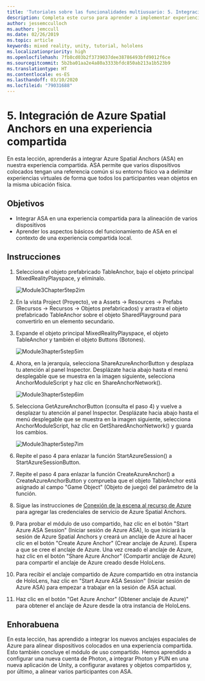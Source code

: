 ```yaml
---
title: 'Tutoriales sobre las funcionalidades multiusuario: 5. Integración de Azure Spatial Anchors en una experiencia compartida'
description: Completa este curso para aprender a implementar experiencias compartidas con varios usuarios en una aplicación de HoloLens 2.
author: jessemcculloch
ms.author: jemccull
ms.date: 02/26/2019
ms.topic: article
keywords: mixed reality, unity, tutorial, hololens
ms.localizationpriority: high
ms.openlocfilehash: 7fb8cd03b2f3739037dee38786493bfd9012f6ce
ms.sourcegitcommit: 5b2ba01aa2e4a80a3333bfdc850ab213a1b523b9
ms.translationtype: HT
ms.contentlocale: es-ES
ms.lasthandoff: 03/10/2020
ms.locfileid: "79031688"
---
```

# <a name="5-integrating-azure-spatial-anchors-into-a-shared-experience"></a>5. Integración de Azure Spatial Anchors en una experiencia compartida

En esta lección, aprenderás a integrar Azure Spatial Anchors (ASA) en nuestra experiencia compartida. ASA permite que varios dispositivos colocados tengan una referencia común si su entorno físico va a delimitar experiencias virtuales de forma que todos los participantes vean objetos en la misma ubicación física.

## <a name="objectives"></a>Objetivos

* Integrar ASA en una experiencia compartida para la alineación de varios dispositivos
* Aprender los aspectos básicos del funcionamiento de ASA en el contexto de una experiencia compartida local.

## <a name="instructions"></a>Instrucciones

1. Selecciona el objeto prefabricado TableAnchor, bajo el objeto principal MixedRealityPlayspace, y elimínalo.

    ![Module3Chapter5tep2im](images/module3chapter5step2im.PNG)

2. En la vista Project (Proyecto), ve a Assets -> Resources -> Prefabs (Recursos -> Recursos -> Objetos prefabricados) y arrastra el objeto prefabricado TableAnchor sobre el objeto SharedPlayground para convertirlo en un elemento secundario.

3. Expande el objeto principal MixedRealityPlayspace, el objeto TableAnchor y también el objeto Buttons (Botones).

    ![Module3hapter5step5im](images/module3chapter5step5im.PNG)

4. Ahora, en la jerarquía, selecciona ShareAzureAnchorButton y desplaza tu atención al panel Inspector. Desplázate hacia abajo hasta el menú desplegable que se muestra en la imagen siguiente, selecciona AnchorModuleScript y haz clic en ShareAnchorNetwork().

    ![Module3hapter5step6im](images/module3chapter5step6im.PNG)

5. Selecciona GetAzureAnchorButton (consulta el paso 4) y vuelve a desplazar tu atención al panel Inspector. Desplázate hacia abajo hasta el menú desplegable que se muestra en la imagen siguiente, selecciona AnchorModuleScript, haz clic en GetSharedAnchorNetwork() y guarda los cambios.

    ![Module3hapter5step7im](images/module3chapter5step7im.PNG)

6. Repite el paso 4 para enlazar la función StartAzureSession() a StartAzureSessionButton.

7. Repite el paso 4 para enlazar la función CreateAzureAnchor() a CreateAzureAnchorButton y comprueba que el objeto TableAnchor está asignado al campo "Game Object" (Objeto de juego) del parámetro de la función.

8. Sigue las instrucciones de [Conexión de la escena al recurso de Azure](mrlearning-asa-ch1.md#4-connect-the-scene-to-the-azure-resource) para agregar las credenciales de servicio de Azure Spatial Anchors.

9. Para probar el módulo de uso compartido, haz clic en el botón "Start Azure ASA Session" (Iniciar sesión de Azure ASA), lo que iniciará la sesión de Azure Spatial Anchors y creará un anclaje de Azure al hacer clic en el botón "Create Azure Anchor" (Crear anclaje de Azure). Espera a que se cree el anclaje de Azure. Una vez creado el anclaje de Azure, haz clic en el botón "Share Azure Anchor" (Compartir anclaje de Azure) para compartir el anclaje de Azure creado desde HoloLens.

10. Para recibir el anclaje compartido de Azure compartido en otra instancia de HoloLens, haz clic en "Start Azure ASA Session" (Iniciar sesión de Azure ASA) para empezar a trabajar en la sesión de ASA actual.

11. Haz clic en el botón "Get Azure Anchor" (Obtener anclaje de Azure)" para obtener el anclaje de Azure desde la otra instancia de HoloLens.

## <a name="congratulations"></a>Enhorabuena

En esta lección, has aprendido a integrar los nuevos anclajes espaciales de Azure para alinear dispositivos colocados en una experiencia compartida. Esto también concluye el módulo de uso compartido. Hemos aprendido a configurar una nueva cuenta de Photon, a integrar Photon y PUN en una nueva aplicación de Unity, a configurar avatares y objetos compartidos y, por último, a alinear varios participantes con ASA.
